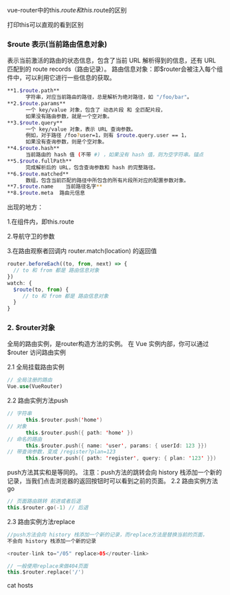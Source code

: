 vue-router中的this.$route和this.$route的区别

打印this可以直观的看到区别

### $route 表示(当前路由信息对象)

表示当前激活的路由的状态信息，包含了当前 URL 解析得到的信息，还有 URL 匹配到的 route records（路由记录）。
 路由信息对象：即$router会被注入每个组件中，可以利用它进行一些信息的获取。

```bash
**1.$route.path**
      字符串，对应当前路由的路径，总是解析为绝对路径，如 "/foo/bar"。
**2.$route.params**
      一个 key/value 对象，包含了 动态片段 和 全匹配片段，
      如果没有路由参数，就是一个空对象。
**3.$route.query**
      一个 key/value 对象，表示 URL 查询参数。
      例如，对于路径 /foo?user=1，则有 $route.query.user == 1，
      如果没有查询参数，则是个空对象。
**4.$route.hash**
      当前路由的 hash 值 (不带 #) ，如果没有 hash 值，则为空字符串。锚点
**5.$route.fullPath**
      完成解析后的 URL，包含查询参数和 hash 的完整路径。
**6.$route.matched**
      数组，包含当前匹配的路径中所包含的所有片段所对应的配置参数对象。
**7.$route.name    当前路径名字**
**8.$route.meta  路由元信息
```

出现的地方：

1.在组件内，即this.route

2.导航守卫的参数

3.在路由观察者回调内 router.match(location) 的返回值

~~~js
router.beforeEach((to, from, next) => {
  // to 和 from 都是 路由信息对象
})
watch: {
  $route(to, from) {
     // to 和 from 都是 路由信息对象
  }
}
~~~

### 2. $router对象

全局的路由实例，是router构造方法的实例。
在 Vue 实例内部，你可以通过 $router 访问路由实例

2.1 全局挂载路由实例

```php
// 全局注册的路由
Vue.use(VueRouter)
```

2.2 路由实例方法push



```kotlin
// 字符串
      this.$router.push('home')
// 对象
      this.$router.push({ path: 'home' })
// 命名的路由
      this.$router.push({ name: 'user', params: { userId: 123 }})
// 带查询参数，变成 /register?plan=123
      this.$router.push({ path: 'register', query: { plan: '123' }})
```

push方法其实和<router-link :to="...">是等同的。
 注意：push方法的跳转会向 history 栈添加一个新的记录，当我们点击浏览器的返回按钮时可以看到之前的页面。
 2.2 路由实例方法go



```kotlin
// 页面路由跳转 前进或者后退
this.$router.go(-1) // 后退
```

2.3 路由实例方法replace

```kotlin
//push方法会向 history 栈添加一个新的记录，而replace方法是替换当前的页面，
不会向 history 栈添加一个新的记录

<router-link to="/05" replace>05</router-link>

// 一般使用replace来做404页面
this.$router.replace('/')
```

cat hosts